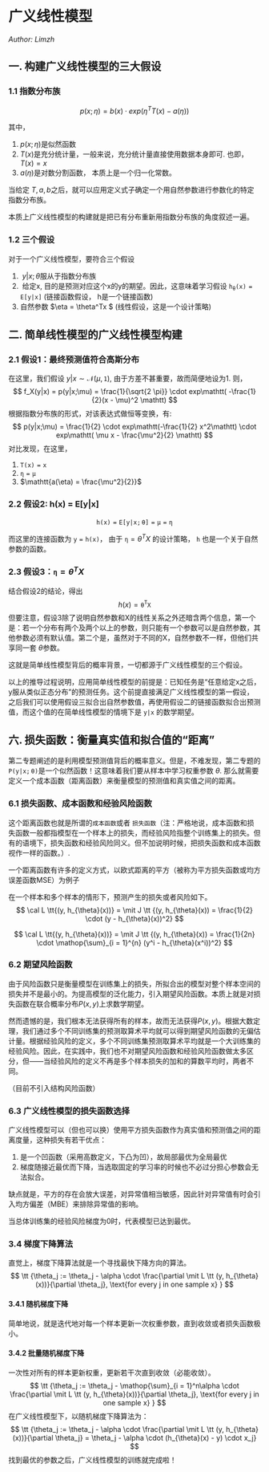 # 广义线性模型

*Author: Limzh*

## 一. 构建广义线性模型的三大假设

### 1.1 指数分布族

$$
p(x;\eta) = b(x)\cdot exp(\eta ^T T(x) - a(\eta))
$$

其中， 

1. $p(x;\eta)$是似然函数
2.  $T(x)$是充分统计量，一般来说，充分统计量直接使用数据本身即可. 也即，$T(x) = x$
3. $a(\eta)$是对数分割函数， 本质上是一个归一化常数。

当给定 $T, a, b$之后，就可以应用定义式子确定一个用自然参数进行参数化的特定指数分布族。

本质上广义线性模型的构建就是把已有分布重新用指数分布族的角度叙述一遍。

### 1.2 三个假设

对于一个广义线性模型，要符合三个假设

1. ​	$y|x;\theta$服从于指数分布族
2. ​    给定x, 目的是预测对应这个x的y的期望。因此，这意味着学习假设 $\mathtt {h_\theta(x) = E[y|x]}$ (链接函数假设， h是一个链接函数)
3. 自然参数 $\eta = \theta^Tx $ (线性假设，这是一个设计策略)

## 二. 简单线性模型的广义线性模型构建

### 2.1 假设1：最终预测值符合高斯分布

在这里，我们假设 $y|x \sim  \mathcal N(\mu, \mathtt 1)$, 由于方差不甚重要，故而简便地设为1. 则，
$$
f_X(y|x) = p(y|x;\mu) = \frac{1}{\sqrt{2 \pi}} \cdot exp\mathtt( -\frac{1}{2}(x - \mu)^2 \mathtt)
$$
根据指数分布族的形式，对该表达式做恒等变换，有:
$$
p(y|x;\mu) = \frac{1}{2} \cdot exp\mathtt(-\frac{1}{2} x^2\mathtt) \cdot exp\mathtt( \mu x - \frac{\mu^2}{2} \mathtt)
$$
对比发现，在这里，

1. $\mathtt{T(x) = x}$
2. $\mathtt{\eta = \mu}$
3. $\mathtt{a(\eta) = \frac{\mu^2}{2}}$

### 2.2 假设2: h(x) = E[y|x]

$$
\mathtt{h(x) = E[y|x;\theta] = \mu = \eta}
$$

而这里的连接函数为 $\mathtt { y = h(x)}$， 由于 $\mathtt \eta = \theta^TX$ 的设计策略， $\mathtt h$ 也是一个关于自然参数的函数。

### 2.3 假设3：$\mathtt \eta = \theta^TX$

结合假设2的结论，得出
$$
h(x) = \mathtt{ \theta ^T X}
$$
但要注意，假设3除了说明自然参数和X的线性关系之外还暗含两个信息，第一个是：若一个分布有两个及两个以上的参数，则只能有一个参数可以是自然参数，其他参数必须有默认值。第二个是，虽然对于不同的X，自然参数不一样，但他们共享同一套 $\theta$参数。

这就是简单线性模型背后的概率背景，一切都源于广义线性模型的三个假设。

以上的推导过程说明，应用简单线性模型的前提是：已知任务是“任意给定x之后，y服从类似正态分布”的预测任务。这个前提直接满足广义线性模型的第一假设，之后我们可以使用假设三拟合出自然参数值，再使用假设二的链接函数拟合出预测值，而这个值的在简单线性模型的情境下是 $\mathtt {y|x}$ 的数学期望。

## 六. 损失函数：衡量真实值和拟合值的“距离”

第二专题阐述的是利用模型预测值背后的概率意义。但是，不难发现，第二专题的$\mathtt{P(y|x;\theta)}$是一个似然函数！这意味着我们要从样本中学习权重参数 $\theta$. 那么就需要定义一个成本函数（距离函数）来衡量模型的预测值和真实值之间的距离。

### 6.1 损失函数、成本函数和经验风险函数

这个距离函数也就是所谓的`成本函数`或者 `损失函数`（注：严格地说，成本函数和损失函数一般都指模型在一个样本上的损失，而经验风险指整个训练集上的损失。但有的语境下，损失函数和经验风险同义。但不加说明时候，把损失函数和成本函数视作一样的函数。）. 

一个距离函数有许多的定义方式，以欧式距离的平方（被称为平方损失函数或均方误差函数MSE）为例子

在一个样本和多个样本的情形下，预测产生的损失或者风险如下。
$$
\cal L \tt{(y, h_{\theta}(x))} =  \mit J \tt {(y, h_{\theta}(x)) = \frac{1}{2} \cdot (y - h_{\theta}(x))^2}
$$

$$
\cal L \tt{(y, h_{\theta}(x))} =  \mit J \tt {(y, h_{\theta}(x)) =  \frac{1}{2n} \cdot \mathop{\sum}_{i = 1}^{n} (y^i - h_{\theta}(x^i))^2}
$$



### 6.2 期望风险函数

由于风险函数只是衡量模型在训练集上的损失，所拟合出的模型对整个样本空间的损失并不是最小的。为提高模型的泛化能力，引入期望风险函数。本质上就是对损失函数在联合概率分布$P(x, y)$上求数学期望。

然而遗憾的是，我们根本无法获得所有的样本，故而无法获得$P(x,y)$。根据大数定理，我们通过多个不同训练集的预测取算术平均就可以得到期望风险函数的无偏估计量。根据经验风险的定义，多个不同训练集预测取算术平均就是一个大训练集的经验风险。因此，在实践中，我们也不对期望风险函数和经验风险函数做太多区分，但——当经验风险的定义不再是多个样本损失的加和的算数平均时，两者不同。

（目前不引入结构风险函数）

### 6.3 广义线性模型的损失函数选择

广义线性模型可以（但也可以换）使用平方损失函数作为真实值和预测值之间的距离度量，这种损失有若干优点：

1. 是一个凹函数（采用高数定义，下凸为凹），故局部最优为全局最优
2. 梯度随接近最优而下降，当选取固定的学习率的时候也不必过分担心参数会无法拟合。

缺点就是，平方的存在会放大误差，对异常值相当敏感，因此针对异常值有时会引入均方偏差（MBE）来排除异常值的影响。

当总体训练集的经验风险梯度为0时，代表模型已达到最优。

### 3.4 梯度下降算法

直觉上，梯度下降算法就是一个寻找最快下降方向的算法。
$$
\tt {\theta_j := \theta_j - \alpha \cdot \frac{\partial \mit L \tt (y, h_{\theta}(x))}{\partial \theta_j}, \text{for every j in one sample x} }
$$

#### 3.4.1 随机梯度下降

简单地说，就是迭代地对每一个样本更新一次权重参数，直到收敛或者损失函数极小。

#### 3.4.2 批量随机梯度下降

一次性对所有的样本更新权重，更新若干次直到收敛（必能收敛）。
$$
\tt {\theta_j := \theta_j - \mathop{\sum}_{i = 1}^n\alpha \cdot \frac{\partial \mit L \tt (y, h_{\theta}(x))}{\partial \theta_j}, \text{for every j in one sample x} }
$$
在广义线性模型下，以随机梯度下降算法为：
$$
\tt {\theta_j := \theta_j - \alpha \cdot \frac{\partial \mit L \tt (y, h_{\theta}(x))}{\partial \theta_j} = \theta_j - \alpha \cdot (h_{\theta}(x) - y) \cdot x_j}
$$
找到最优的参数之后，广义线性模型的训练就完成啦！